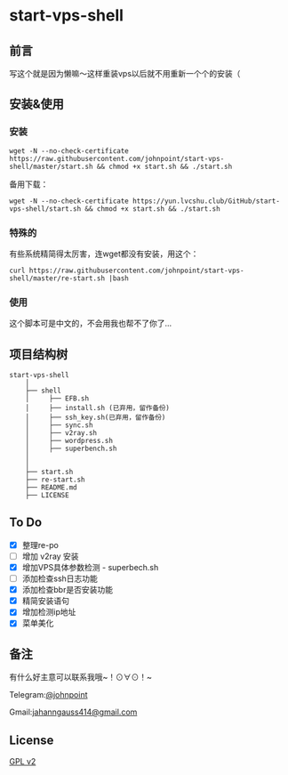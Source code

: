 # start-vps-shell #

## 前言 ##

写这个就是因为懒嘛～这样重装vps以后就不用重新一个个的安装（

## 安装&使用 ##

### 安装 ###

```
wget -N --no-check-certificate https://raw.githubusercontent.com/johnpoint/start-vps-shell/master/start.sh && chmod +x start.sh && ./start.sh
```

备用下载：

```
wget -N --no-check-certificate https://yun.lvcshu.club/GitHub/start-vps-shell/start.sh && chmod +x start.sh && ./start.sh
```

### 特殊的 ###

有些系统精简得太厉害，连wget都没有安装，用这个：

```
curl https://raw.githubusercontent.com/johnpoint/start-vps-shell/master/re-start.sh |bash
```

### 使用 ###

这个脚本可是中文的，不会用我也帮不了你了...

## 项目结构树 ##

```
start-vps-shell
    │
    ├── shell
    │     ├── EFB.sh
    │     ├── install.sh (已弃用，留作备份)
    │     ├── ssh_key.sh(已弃用，留作备份)
    │     ├── sync.sh
    │     ├── v2ray.sh
    │     ├── wordpress.sh
    │     ├── superbench.sh
    │
    │
    ├── start.sh
    ├── re-start.sh
    ├── README.md
    ├── LICENSE
```

## To Do ##
- [x] 整理re-po
- [ ] 增加 v2ray 安装
- [x] 增加VPS具体参数检测 - superbech.sh
- [ ] 添加检查ssh日志功能
- [x] 添加检查bbr是否安装功能
- [x] 精简安装语句
- [x] 增加检测ip地址
- [x] 菜单美化

## 备注 ##

有什么好主意可以联系我哦~！⊙∀⊙！~

Telegram:[@johnpoint](https://t.me/johnpoint)

Gmail:jahanngauss414@gmail.com


## License ##
[GPL v2](https://github.com/johnpoint/start-vps-shell/blob/master/LICENSE)